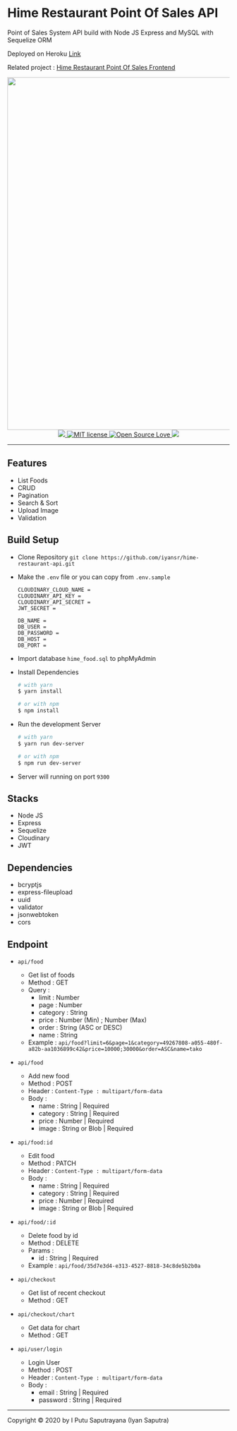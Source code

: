 # Hime Restaurant Point Of Sales API

Point of Sales System API build with Node JS Express and MySQL with Sequelize ORM

Deployed on Heroku [Link](https://intense-inlet-23820.herokuapp.com/)

Related project : [Hime Restaurant Point Of Sales Frontend](https://github.com/iyansr/hime-restaurant)

<div align='center'>
  <img src='https://res.cloudinary.com/iyansrcloud/image/upload/v1578034806/screenshot/Home_si6d6r.png' width='800'  />

</div>
<div align='center'>
 <a href='https://intense-inlet-23820.herokuapp.com/'>
  <img src='http://heroku-badge.herokuapp.com/?app=angularjs-crypto&style=flat&svg=1' />
  </a>
  <a href="http://opensource.org/licenses/MIT">
    <img title="MIT license" src="http://img.shields.io/badge/license-MIT-brightgreen.svg">
  </a>
  <a href="#">
    <img title="Open Source Love" src="https://badges.frapsoft.com/os/v1/open-source.svg?v=102">
  </a>
   <a href="https://github.com/prettier/prettier"><img src="https://img.shields.io/badge/styled_with-prettier-ff69b4.svg"></a>

</div>

---

## Features

- List Foods
- CRUD
- Pagination
- Search & Sort
- Upload Image
- Validation

## Build Setup



- Clone Repository `git clone https://github.com/iyansr/hime-restaurant-api.git`

- Make the `.env` file or you can copy from `.env.sample`

  ```env
  CLOUDINARY_CLOUD_NAME = 
  CLOUDINARY_API_KEY = 
  CLOUDINARY_API_SECRET = 
  JWT_SECRET = 

  DB_NAME = 
  DB_USER = 
  DB_PASSWORD = 
  DB_HOST = 
  DB_PORT = 
  ```

- Import database `hime_food.sql` to phpMyAdmin 

- Install Dependencies 

  ```bash
  # with yarn
  $ yarn install

  # or with npm
  $ npm install
  ```

- Run the development Server 

  ```bash
  # with yarn
  $ yarn run dev-server
  
  # or with npm
  $ npm run dev-server
  ```

- Server will running on port `9300`

## Stacks

- Node JS
- Express
- Sequelize
- Cloudinary
- JWT

## Dependencies

- bcryptjs
- express-fileupload
- uuid
- validator
- jsonwebtoken
- cors

## Endpoint

- `api/food`
  - Get list of foods
  - Method : GET
  - Query : 
    - limit : Number
    - page : Number
    - category : String
    - price : Number (Min) ; Number (Max)
    - order : String (ASC or DESC)
    - name : String
  - Example : `api/food?limit=6&page=1&category=49267808-a055-480f-a82b-aa1036899c42&price=10000;30000&order=ASC&name=tako`


- `api/food`
  - Add new food
  - Method : POST
  - Header : `Content-Type : multipart/form-data`
  - Body : 
    - name : String | Required
    - category : String | Required
    - price : Number | Required
    - image : String or Blob | Required

- `api/food:id`
  - Edit food
  - Method : PATCH
  - Header : `Content-Type : multipart/form-data`
  - Body : 
    - name : String | Required
    - category : String | Required
    - price : Number | Required
    - image : String or Blob | Required

- `api/food/:id`
  - Delete food by id
  - Method : DELETE
  - Params : 
    - id : String | Required
  - Example : `api/food/35d7e3d4-e313-4527-8818-34c8de5b2b0a`

- `api/checkout`
  - Get list of recent checkout
  - Method : GET

- `api/checkout/chart`
  - Get data for chart
  - Method : GET

- `api/user/login`
  - Login User
  - Method : POST
  - Header : `Content-Type : multipart/form-data`
  - Body : 
    - email : String | Required
    - password : String | Required

 

---

Copyright © 2020 by I Putu Saputrayana (Iyan Saputra)
